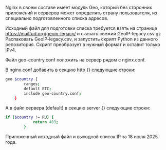 Nginx в своем составе имеет модуль Geo, который без сторонних приложений и серверов может определять страну пользователя, из специально подготовленного списка адресов. 

Исходный файл для подготовки списка требуется взять на странице https://mailfud.org/geoip-legacy/ и скачать свежий GeoIP-legacy.csv.gz
Распаковать GeoIP-legacy.csv, и запустить скрипт Python из данного репозитория.
Скрипт преобразует в нужный формат и оставит только IPv4.

Файл geo-country.conf положить на сервер рядом с nginx.conf.

В nginx.conf добавить в секцию http {} следующие строки:
```sh
geo $country {
        ranges; 
        default ETC; 
        include geo-country.conf;
    }
```

А в файл сервера (default) в секцию server {} следующие строки:
```sh
if ($country != RU) {   
            return 403;   
        }
```

Приложенный исходный файл и выходной список IP за 18 июля 2025 года.

